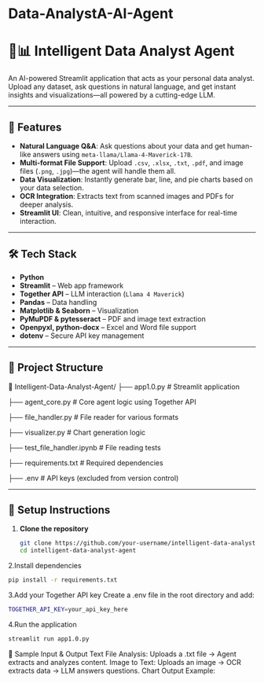 # Data-AnalystA-AI-Agent

# 🧠📊 Intelligent Data Analyst Agent

An AI-powered Streamlit application that acts as your personal data analyst. Upload any dataset, ask questions in natural language, and get instant insights and visualizations—all powered by a cutting-edge LLM.

---

## 🚀 Features

- **Natural Language Q&A**: Ask questions about your data and get human-like answers using `meta-llama/Llama-4-Maverick-17B`.
- **Multi-format File Support**: Upload `.csv`, `.xlsx`, `.txt`, `.pdf`, and image files (`.png`, `.jpg`)—the agent will handle them all.
- **Data Visualization**: Instantly generate bar, line, and pie charts based on your data selection.
- **OCR Integration**: Extracts text from scanned images and PDFs for deeper analysis.
- **Streamlit UI**: Clean, intuitive, and responsive interface for real-time interaction.

---

## 🛠️ Tech Stack

- **Python**
- **Streamlit** – Web app framework
- **Together API** – LLM interaction (`Llama 4 Maverick`)
- **Pandas** – Data handling
- **Matplotlib & Seaborn** – Visualization
- **PyMuPDF & pytesseract** – PDF and image text extraction
- **Openpyxl, python-docx** – Excel and Word file support
- **dotenv** – Secure API key management

---

## 📂 Project Structure

📁 Intelligent-Data-Analyst-Agent/
├── app1.0.py # Streamlit application

├── agent_core.py # Core agent logic using Together API

├── file_handler.py # File reader for various formats

├── visualizer.py # Chart generation logic

├── test_file_handler.ipynb # File reading tests

├── requirements.txt # Required dependencies

├── .env # API keys (excluded from version control)


---

## 🔧 Setup Instructions

1. **Clone the repository**  
   ```bash
   git clone https://github.com/your-username/intelligent-data-analyst-agent.git
   cd intelligent-data-analyst-agent
   ```

2.Install dependencies
```bash
pip install -r requirements.txt
```

3.Add your Together API key
Create a .env file in the root directory and add:
```bash
TOGETHER_API_KEY=your_api_key_here
```

4.Run the application
```bash
streamlit run app1.0.py
```

🧪 Sample Input & Output
Text File Analysis: Uploads a .txt file → Agent extracts and analyzes content.
Image to Text: Uploads an image → OCR extracts data → LLM answers questions.
Chart Output Example:
